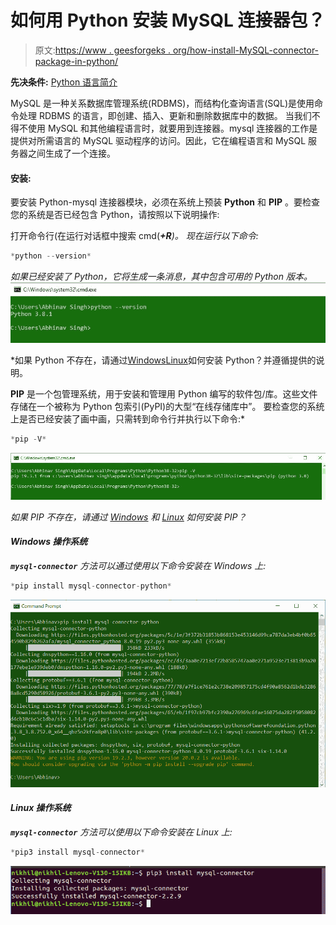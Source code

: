 # 如何用 Python 安装 MySQL 连接器包？

> 原文:[https://www . geesforgeks . org/how-install-MySQL-connector-package-in-python/](https://www.geeksforgeeks.org/how-to-install-mysql-connector-package-in-python/)

**先决条件:** [Python 语言简介](https://www.geeksforgeeks.org/python-language-introduction/)

MySQL 是一种关系数据库管理系统(RDBMS)，而结构化查询语言(SQL)是使用命令处理 RDBMS 的语言，即创建、插入、更新和删除数据库中的数据。
当我们不得不使用 MySQL 和其他编程语言时，就要用到连接器。mysql 连接器的工作是提供对所需语言的 MySQL 驱动程序的访问。因此，它在编程语言和 MySQL 服务器之间生成了一个连接。

#### 安装:

要安装 Python-mysql 连接器模块，必须在系统上预装 **Python** 和 **PIP** 。要检查您的系统是否已经包含 Python，请按照以下说明操作:

打开命令行(在运行对话框中搜索 cmd(<link rel="stylesheet" href="https://maxcdn.bootstrapcdn.com/font-awesome/4.6.1/css/font-awesome.min.css">***+R**)。
现在运行以下命令:*

```py
*python --version*
```

*如果已经安装了 Python，它将生成一条消息，其中包含可用的 Python 版本。
![Python-Verification](img/f043c863fd321148a5b2fceda1b1111c.png)*

*如果 Python 不存在，请通过[Windows](https://www.geeksforgeeks.org/how-to-install-python-on-windows/)[Linux](https://www.geeksforgeeks.org/how-to-install-python-on-linux/)如何安装 Python？并遵循提供的说明。

**PIP** 是一个包管理系统，用于安装和管理用 Python 编写的软件包/库。这些文件存储在一个被称为 Python 包索引(PyPI)的大型“在线存储库中”。
要检查您的系统上是否已经安装了画中画，只需转到命令行并执行以下命令:*

```py
*pip -V*
```

*![PIP-Verification](img/34ad4224f5102abd1c856b42b0e052af.png)*

*如果 PIP 不存在，请通过 [Windows](https://www.geeksforgeeks.org/how-to-install-pip-on-windows/) 和 [Linux](https://www.geeksforgeeks.org/how-to-install-pip-in-linux/) 如何安装 PIP？*

#### *Windows 操作系统*

***`mysql-connector`** 方法可以通过使用以下命令安装在 Windows 上:*

```py
*pip install mysql-connector-python*
```

*![Installing-mysql-connector-windows](img/835a7abae7fd597b263fda3f5f97571f.png)*

#### *Linux 操作系统*

***`mysql-connector`** 方法可以使用以下命令安装在 Linux 上:*

```py
*pip3 install mysql-connector*
```

*![Installing-mysql-connector-Linux](img/b21220227cb63dbc7982663f1d0c8972.png)*